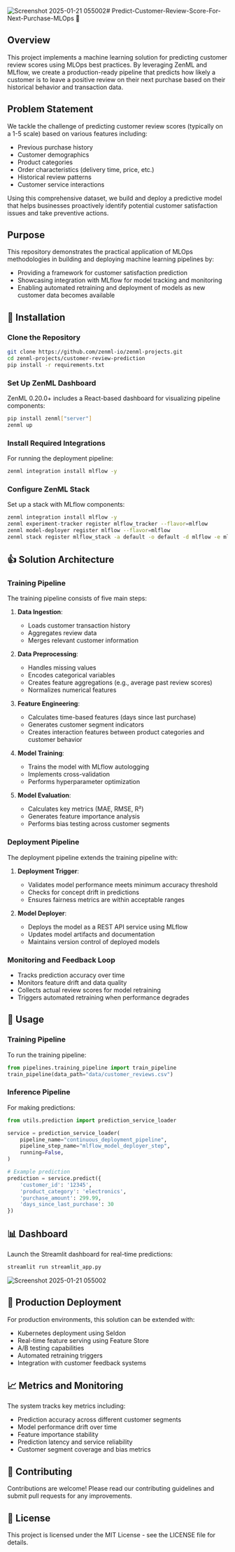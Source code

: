 ![Screenshot 2025-01-21 055002](https://github.com/user-attachments/assets/62095a76-cd5d-40b1-a8ba-3cfbd1fadcd5)# Predict-Customer-Review-Score-For-Next-Purchase-MLOps 🌟

## Overview
This project implements a machine learning solution for predicting customer review scores using MLOps best practices. By leveraging ZenML and MLflow, we create a production-ready pipeline that predicts how likely a customer is to leave a positive review on their next purchase based on their historical behavior and transaction data.

## Problem Statement
We tackle the challenge of predicting customer review scores (typically on a 1-5 scale) based on various features including:
- Previous purchase history
- Customer demographics
- Product categories
- Order characteristics (delivery time, price, etc.)
- Historical review patterns
- Customer service interactions

Using this comprehensive dataset, we build and deploy a predictive model that helps businesses proactively identify potential customer satisfaction issues and take preventive actions.

## Purpose
This repository demonstrates the practical application of MLOps methodologies in building and deploying machine learning pipelines by:
- Providing a framework for customer satisfaction prediction
- Showcasing integration with MLflow for model tracking and monitoring
- Enabling automated retraining and deployment of models as new customer data becomes available

## 🐍 Installation

### Clone the Repository
```bash
git clone https://github.com/zenml-io/zenml-projects.git
cd zenml-projects/customer-review-prediction
pip install -r requirements.txt
```

### Set Up ZenML Dashboard
ZenML 0.20.0+ includes a React-based dashboard for visualizing pipeline components:
```bash
pip install zenml["server"]
zenml up
```

### Install Required Integrations
For running the deployment pipeline:
```bash
zenml integration install mlflow -y
```

### Configure ZenML Stack
Set up a stack with MLflow components:
```bash
zenml integration install mlflow -y
zenml experiment-tracker register mlflow_tracker --flavor=mlflow
zenml model-deployer register mlflow --flavor=mlflow
zenml stack register mlflow_stack -a default -o default -d mlflow -e mlflow_tracker --set
```

## 👍 Solution Architecture

### Training Pipeline
The training pipeline consists of five main steps:

1. **Data Ingestion**: 
   - Loads customer transaction history
   - Aggregates review data
   - Merges relevant customer information

2. **Data Preprocessing**:
   - Handles missing values
   - Encodes categorical variables
   - Creates feature aggregations (e.g., average past review scores)
   - Normalizes numerical features

3. **Feature Engineering**:
   - Calculates time-based features (days since last purchase)
   - Generates customer segment indicators
   - Creates interaction features between product categories and customer behavior

4. **Model Training**:
   - Trains the model with MLflow autologging
   - Implements cross-validation
   - Performs hyperparameter optimization

5. **Model Evaluation**:
   - Calculates key metrics (MAE, RMSE, R²)
   - Generates feature importance analysis
   - Performs bias testing across customer segments

### Deployment Pipeline
The deployment pipeline extends the training pipeline with:

1. **Deployment Trigger**:
   - Validates model performance meets minimum accuracy threshold
   - Checks for concept drift in predictions
   - Ensures fairness metrics are within acceptable ranges

2. **Model Deployer**:
   - Deploys the model as a REST API service using MLflow
   - Updates model artifacts and documentation
   - Maintains version control of deployed models

### Monitoring and Feedback Loop
- Tracks prediction accuracy over time
- Monitors feature drift and data quality
- Collects actual review scores for model retraining
- Triggers automated retraining when performance degrades

## 🚀 Usage

### Training Pipeline
To run the training pipeline:
```python
from pipelines.training_pipeline import train_pipeline
train_pipeline(data_path="data/customer_reviews.csv")
```

### Inference Pipeline
For making predictions:
```python
from utils.prediction import prediction_service_loader

service = prediction_service_loader(
    pipeline_name="continuous_deployment_pipeline",
    pipeline_step_name="mlflow_model_deployer_step",
    running=False,
)

# Example prediction
prediction = service.predict({
    'customer_id': '12345',
    'product_category': 'electronics',
    'purchase_amount': 299.99,
    'days_since_last_purchase': 30
})
```

## 📊 Dashboard
Launch the Streamlit dashboard for real-time predictions:
```bash
streamlit run streamlit_app.py
```




![Screenshot 2025-01-21 055002](https://github.com/user-attachments/assets/5f23ab0b-6273-4071-bee7-14b163bd17e1)



## 🔄 Production Deployment
For production environments, this solution can be extended with:
- Kubernetes deployment using Seldon
- Real-time feature serving using Feature Store
- A/B testing capabilities
- Automated retraining triggers
- Integration with customer feedback systems

## 📈 Metrics and Monitoring
The system tracks key metrics including:
- Prediction accuracy across different customer segments
- Model performance drift over time
- Feature importance stability
- Prediction latency and service reliability
- Customer segment coverage and bias metrics

## 🤝 Contributing
Contributions are welcome! Please read our contributing guidelines and submit pull requests for any improvements.

## 📝 License
This project is licensed under the MIT License - see the LICENSE file for details.
